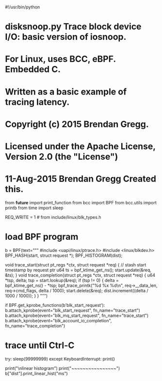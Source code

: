 #!/usr/bin/python
#
# disksnoop.py	Trace block device I/O: basic version of iosnoop.
#		For Linux, uses BCC, eBPF. Embedded C.
#
# Written as a basic example of tracing latency.
#
# Copyright (c) 2015 Brendan Gregg.
# Licensed under the Apache License, Version 2.0 (the "License")
#
# 11-Aug-2015	Brendan Gregg	Created this.

from __future__ import print_function
from bcc import BPF
from bcc.utils import printb
from time import sleep

REQ_WRITE = 1		# from include/linux/blk_types.h

# load BPF program
b = BPF(text="""
#include <uapi/linux/ptrace.h>
#include <linux/blkdev.h>
BPF_HASH(start, struct request *);
BPF_HISTOGRAM(dist);

void trace_start(struct pt_regs *ctx, struct request *req) {
	// stash start timestamp by request ptr
	u64 ts = bpf_ktime_get_ns();
	start.update(&req, &ts);
}
void trace_completion(struct pt_regs *ctx, struct request *req) {
	u64 *tsp, delta;
	tsp = start.lookup(&req);
	if (tsp != 0) {
		delta = bpf_ktime_get_ns() - *tsp;
		bpf_trace_printk("%d %x %d\\n", req->__data_len,
		    req->cmd_flags, delta / 1000);
		start.delete(&req);
                dist.increment((delta / 1000 / 1000));
	}
}
""")

if BPF.get_kprobe_functions(b'blk_start_request'):
        b.attach_kprobe(event="blk_start_request", fn_name="trace_start")
b.attach_kprobe(event="blk_mq_start_request", fn_name="trace_start")
b.attach_kprobe(event="blk_account_io_completion", fn_name="trace_completion")

# trace until Ctrl-C
try:
	sleep(99999999)
except KeyboardInterrupt:
	print()

print("\nlinear histogram")
print("~~~~~~~~~~~~~~~~")
b["dist"].print_linear_hist("ms")
